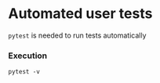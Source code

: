 
# Automated user tests

```pytest``` is needed to run tests automatically

### Execution

```
pytest -v
```
